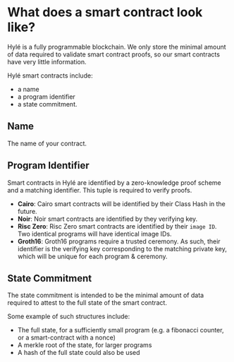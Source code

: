 # What does a smart contract look like?

Hylé is a fully programmable blockchain. We only store the minimal amount of data required to validate smart contract proofs, so our smart contracts have very little information.

Hylé smart contracts include:

- a name
- a program identifier
- a state commitment.

## Name

The name of your contract.

## Program Identifier

Smart contracts in Hylé are identified by a zero-knowledge proof scheme and a matching identifier. This tuple is required to verify proofs.

- **Cairo**: Cairo smart contracts will be identified by their Class Hash in the future.
- **Noir**: Noir smart contracts are identified by they verifying key.
- **Risc Zero**: Risc Zero smart contracts are identified by their `image ID`. Two identical programs will have identical image IDs.
- **Groth16**: Groth16 programs require a trusted ceremony. As such, their identifier is the verifying key corresponding to the matching private key, which will be unique for each program & ceremony.

## State Commitment

The state commitment is intended to be the minimal amount of data required to attest to the full state of the smart contract.  

Some example of such structures include:

- The full state, for a sufficiently small program (e.g. a fibonacci counter, or a smart-contract with a nonce)
- A merkle root of the state, for larger programs
- A hash of the full state could also be used